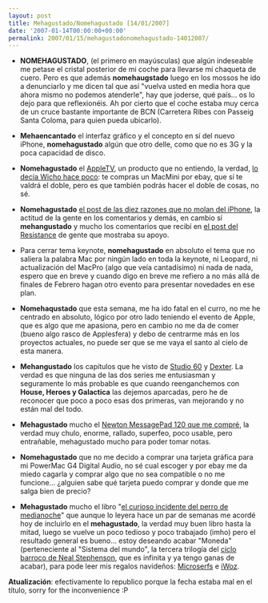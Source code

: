 ```yaml
---
layout: post
title: Mehagustado/Nomehagustado [14/01/2007]
date: '2007-01-14T00:00:00+00:00'
permalink: 2007/01/15/mehagustadonomehagustado-14012007/
---
```

- <span style="font-weight:bold;">NOMEHAGUSTADO</span>, (el primero en mayúsculas) que algún indeseable me petase el cristal posterior de mi coche para llevarse mi chaqueta de cuero. Pero es que además <span style="font-weight:bold;">nomehaugstado</span> luego en los mossos he ido a denunciarlo y me dicen tal que así "vuelva usted en media hora que ahora mismo no podemos atenderle", hay que joderse, qué país... os lo dejo para que reflexionéis. Ah por cierto que el coche estaba muy cerca de un cruce bastante importante de BCN (Carretera Ribes con Passeig Santa Coloma, para quien pueda ubicarlo).

- <span style="font-weight:bold;">Mehaencantado</span> el interfaz gráfico y el concepto en sí del nuevo iPhone, <span style="font-weight:bold;">nomehagustado</span> algún que otro delle, como que no es 3G y la poca capacidad de disco.

- <span style="font-weight:bold;">Nomehagustado</span> el <a href="http://www.applesfera.com/tag/appletv">AppleTV</a>, un producto que no entiendo, la verdad, <a href="http://www.microsiervos.com/archivo/gadgets/sobre-el-apple-tv.html">lo decía Wicho hace poco</a>: te compras un MacMini por ebay, que sí  te valdrá el doble, pero es que también podrás hacer el doble de cosas, no sé.

- <span style="font-weight:bold;">Nomehagustado</span> <a href="http://www.applesfera.com/2007/01/11-mas-de-10-cosas-que-no-molan-del-iphone">el post de las diez razones que no molan del iPhone</a>, la actitud de la gente en los comentarios y demás, en cambio sí <span style="font-weight:bold;">mehangustado</span> y mucho los comentarios que recibí en <a href="http://resistancefutile.blogspot.com/2007/01/la-santa-inquisicin-maquera.html">el post del Resistance</a> de gente que mostraba su apoyo.

- Para cerrar tema keynote, <span style="font-weight:bold;">nomehagustado</span> en absoluto el tema que no saliera la palabra Mac por ningún lado en toda la keynote, ni Leopard, ni actualización del MacPro (algo que veía cantadísimo) ni nada de nada, espero que en breve y cuando digo en breve me refiero a no más allá de finales de Febrero hagan otro evento para presentar novedades en ese plan.

- <span style="font-weight:bold;">Nomehaqustado</span> que esta semana, me ha ido fatal en el curro, no me he centrado en absoluto, lógico por otro lado teniendo el evento de Apple, que es algo que me apasiona, pero en cambio no me da de comer (bueno algo rasco de Applesfera) y debo de centrarme más en los proyectos actuales, no puede ser que se me vaya el santo al cielo de esta manera.

- <span style="font-weight:bold;">Mehangustado</span> los capítulos que he visto de <a href="http://en.wikipedia.org/wiki/Studio_60_on_the_Sunset_Strip">Studio 60</a> y <a href="http://www.imdb.com/title/tt0773262/">Dexter</a>. La verdad es que ninguna de las dos series me entusiasman y seguramente lo más probable es que cuando reenganchemos con <span style="font-weight:bold;">House, Heroes y Galactica</span> las dejemos aparcadas, pero he de reconocer que poco a poco esas dos primeras, van mejorando y no están mal del todo.

- <span style="font-weight:bold;">Mehagustado</span> mucho el <a href="http://resistancefutile.blogspot.com/2007/01/mi-nuevo-iphone.html">Newton MessagePad 120 que me compré</a>, la verdad muy chulo, enorme, rallado, superfeo, poco usable, pero entrañable, mehagustado mucho para poder tomar notas.

- <span style="font-weight:bold;">Nomehagustado</span> que no me decido a comprar una tarjeta gráfica para mi PowerMac G4 Digital Audio, no sé cual escoger y por ebay me da miedo cagarla y comprar algo que no sea compatible o no me funcione... ¿alguien sabe qué tarjeta puedo comprar y donde que me salga bien de precio?

- <span style="font-weight:bold;">Mehagustado</span> mucho el libro "<a href="http://www.casadellibro.com/fichas/fichabiblio/0,1094,2900001004154,00.html?codigo=2900001004154&titulo=EL+CURIOSO+INCIDENTE+DEL+PERRO+A+MEDIANOCHE">el curioso incidente del perro de medianoche</a>" que aunque lo leyera hace un par de semanas me acordé hoy de incluirlo en el <span style="font-weight:bold;">mehagustado</span>, la verdad muy buen libro hasta la mitad, luego se vuelve un poco tedioso y poco trabajado (imho) pero el resultado general es bueno... estoy deseando acabar "Moneda" (perteneciente al "Sistema del mundo", la tercera trilogía del <a href="http://pjorge.com/archivo/2006/5/26/16:29:38/">ciclo barroco de Neal Stephenson</a>, que es infinita y ya tengo ganas de acabar), para pode leer mis regalos navideños: <a href="http://en.wikipedia.org/wiki/Microserfs">Microserfs</a> e <a href="http://www.amazon.com/iWoz-Computer-Invented-Personal-Co-Founded/dp/0393061434">iWoz</a>.

<span style="font-weight:bold;">Atualización</span>: efectivamente lo republico porque la fecha estaba mal en el título, sorry for the inconvenience :P

